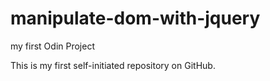 # manipulate-dom-with-jquery
my first Odin Project 

This is my first self-initiated repository on GitHub. 
